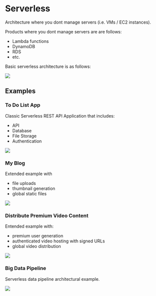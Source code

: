 # Serverless

Architecture where you dont manage servers (i.e. VMs / EC2 instances).

Products where you dont manage servers are are follows:

- Lambda functions
- DynamoDB
- RDS
- etc.

Basic serverless architecture is as follows:

![](./../../img/serverless_basic_architecture.png)

## Examples

### To Do List App

Classic Serverless REST API Application that includes:

- API
- Database
- File Storage
- Authentication

![](./../../img/serverless_example_todo.png)

### My Blog

Extended example with 
- file uploads
- thumbnail generation
- global static files

![](./../../img/serverless_my_blog.png)

### Distribute Premium Video Content

Entended example with:
- premium user generation
- authenticated video hosting with signed URLs
- global video distribution

![](./../../img/serverless_distribute_premium_content.png)

### Big Data Pipeline

Serverless data pipeline architectural example.

![](./../../img/big_data_architecture.png)